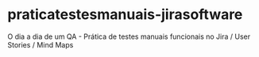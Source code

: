 # praticatestesmanuais-jirasoftware
O dia a dia de um QA - Prática de testes manuais funcionais no Jira / User Stories / Mind Maps 
